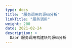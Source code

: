 ```yaml
---
type: docs
title: "服务调用的源码分析"
linkTitle: "服务调用"
weight: 200
date: 2021-02-24
description: >
  Dapr 服务调用构建块的源码分析
---
```




